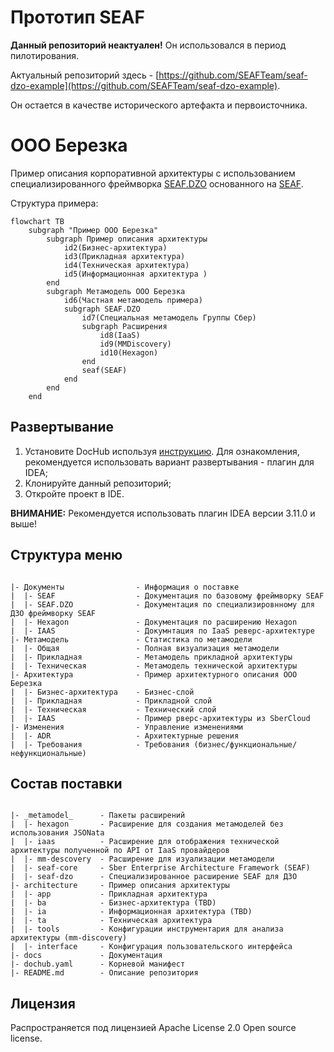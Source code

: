 # Прототип SEAF

**Данный репозиторий неактуален!** Он использовался в период пилотирования. 

Актуальный репозиторий здесь - [https://github.com/SEAFTeam/seaf-dzo-example](https://github.com/SEAFTeam/seaf-dzo-example).

Он остается в качестве исторического артефакта и первоисточника. 

# ООО Березка
Пример описания корпоративной архитектуры с использованием специализированного 
фреймворка [SEAF.DZO](./_metamodel_/seaf-dzo/README.md) основанного на [SEAF](./_metamodel_/seaf-core/README.md).

Структура примера:
```mermaid
flowchart TB
    subgraph "Пример ООО Березка"
        subgraph Пример описания архитектуры
            id2(Бизнес-архитектура)
            id3(Прикладная архитектура)
            id4(Техническая архитектура)
            id5(Информационная архитектура )
        end
        subgraph Метамодель ООО Березка
            id6(Частная метамодель примера)
            subgraph SEAF.DZO
                id7(Специальная метамодель Группы Сбер)
                subgraph Расширения
                    id8(IaaS)
                    id9(MMDiscovery)
                    id10(Hexagon)
                end
                seaf(SEAF)
            end
        end
    end
```

## Развертывание

1. Установите DocHub используя [инструкцию](https://github.com/RabotaRu/DocHub#быстрый-старт). 
   Для ознакомления, рекомендуется использовать вариант развертывания - плагин для IDEA; 
2. Клонируйте данный репозиторий;
3. Откройте проект в IDE.

**ВНИМАНИЕ:**
 Рекомендуется использовать плагин IDEA версии 3.11.0 и выше!

## Структура меню
```

|- Документы                - Информация о поставке
|  |- SEAF                  - Документация по базовому фреймворку SEAF
|  |- SEAF.DZO              - Документация по специализировнному для ДЗО фреймворку SEAF
|  |- Hexagon               - Документация по расширению Hexagon
|  |- IAAS                  - Докумнтация по IaaS реверс-архитектуре
|- Метамодель               - Статистика по метамодели
|  |- Общая                 - Полная визуализация метамодели
|  |- Прикладная            - Метамодель прикладной архитектуры
|  |- Техническая           - Метамодель технической архитектуры
|- Архитектура              - Пример архитектурного описания ООО Березка
|  |- Бизнес-архитектура    - Бизнес-слой
|  |- Прикладная            - Прикладной слой
|  |- Техническая           - Технический слой
|  |- IAAS                  - Пример рверс-архитектуры из SberCloud
|- Изменения                - Управление изменениями
|  |- ADR                   - Архитектурные решения
|  |- Требования            - Требования (бизнес/функциональные/нефункциональные)
```

## Состав поставки

```

|- _metamodel_      - Пакеты расширений
|  |- hexagon       - Расширение для создания метамоделей без использования JSONata
|  |- iaas          - Расширение для отображения технической архитектуры полученной по API от IaaS провайдеров
|  |- mm-descovery  - Расширение для изуализации метамодели
|  |- seaf-core     - Sber Enterprise Architecture Framework (SEAF)
|  |- seaf-dzo      - Специализированное расширение SEAF для ДЗО
|- architecture     - Пример описания архитектуры 
|  |- app           - Прикладная архитектура
|  |- ba            - Бизнес-архитектура (TBD)
|  |- ia            - Информационная архитектура (TBD)
|  |- ta            - Техническая архитектура 
|  |- tools         - Конфигурации инструментария для анализа архитектуры (mm-discovery)
|  |- interface     - Конфигурация пользовательского интерфейса 
|- docs             - Документация
|- dochub.yaml      - Корневой манифест 
|- README.md        - Описание репозитория

```

## Лицензия

Распространяется под лицензией Apache License 2.0 Open source license.


